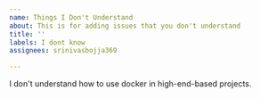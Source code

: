 ```yaml
---
name: Things I Don't Understand
about: This is for adding issues that you don't understand
title: ''
labels: I dont know
assignees: srinivasbojja369

---
```


I don't understand how to use docker in high-end-based projects.
